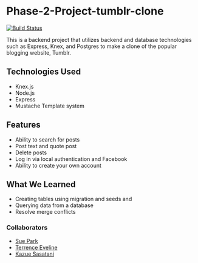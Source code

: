 # Phase-2-Project-tumblr-clone

[![Build Status](https://travis-ci.org/jjdelacruz1/Phase1Project.svg?branch=master)](https://travis-ci.org/jjdelacruz1/Phase1Project)

This is a backend project that utilizes backend and database technologies such as Express, Knex, and Postgres to make a clone of the popular blogging website, Tumblr.

## Technologies Used

- Knex.js
- Node.js
- Express
- Mustache Template system

## Features

- Ability to search for posts
- Post text and quote post
- Delete posts
- Log in via local authentication and Facebook
- Ability to create your own account

## What We Learned

- Creating tables using migration and seeds and 
- Querying data from a database
- Resolve merge conflicts

### Collaborators
* [Sue Park](https://github.com/suepark09)
* [Terrence Eveline](https://github.com/tjeve)
* [Kazue Sasatani](https://github.com/segakazzz)



